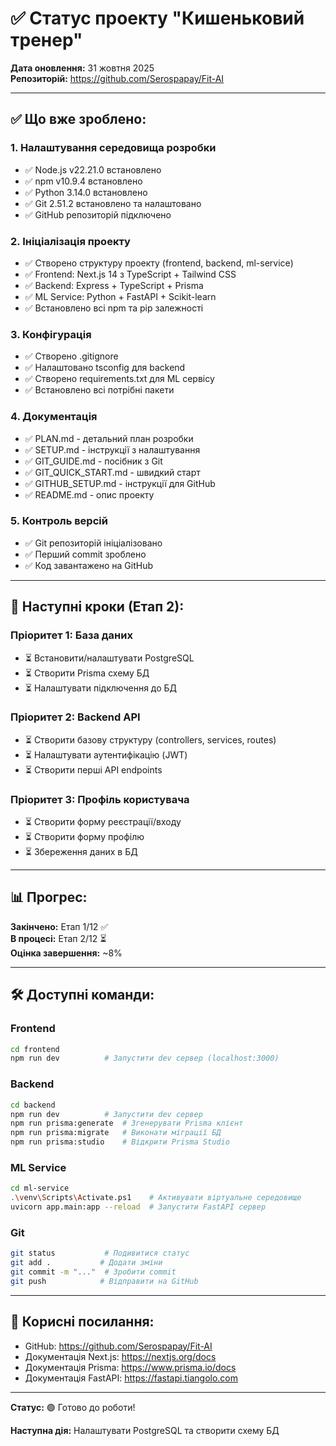 # ✅ Статус проекту "Кишеньковий тренер"

**Дата оновлення:** 31 жовтня 2025  
**Репозиторій:** https://github.com/Serospapay/Fit-AI

---

## ✅ Що вже зроблено:

### 1. Налаштування середовища розробки
- ✅ Node.js v22.21.0 встановлено
- ✅ npm v10.9.4 встановлено
- ✅ Python 3.14.0 встановлено
- ✅ Git 2.51.2 встановлено та налаштовано
- ✅ GitHub репозиторій підключено

### 2. Ініціалізація проекту
- ✅ Створено структуру проекту (frontend, backend, ml-service)
- ✅ Frontend: Next.js 14 з TypeScript + Tailwind CSS
- ✅ Backend: Express + TypeScript + Prisma
- ✅ ML Service: Python + FastAPI + Scikit-learn
- ✅ Встановлено всі npm та pip залежності

### 3. Конфігурація
- ✅ Створено .gitignore
- ✅ Налаштовано tsconfig для backend
- ✅ Створено requirements.txt для ML сервісу
- ✅ Встановлено всі потрібні пакети

### 4. Документація
- ✅ PLAN.md - детальний план розробки
- ✅ SETUP.md - інструкції з налаштування
- ✅ GIT_GUIDE.md - посібник з Git
- ✅ GIT_QUICK_START.md - швидкий старт
- ✅ GITHUB_SETUP.md - інструкції для GitHub
- ✅ README.md - опис проекту

### 5. Контроль версій
- ✅ Git репозиторій ініціалізовано
- ✅ Перший commit зроблено
- ✅ Код завантажено на GitHub

---

## 🎯 Наступні кроки (Етап 2):

### Пріоритет 1: База даних
- ⏳ Встановити/налаштувати PostgreSQL
- ⏳ Створити Prisma схему БД
- ⏳ Налаштувати підключення до БД

### Пріоритет 2: Backend API
- ⏳ Створити базову структуру (controllers, services, routes)
- ⏳ Налаштувати аутентифікацію (JWT)
- ⏳ Створити перші API endpoints

### Пріоритет 3: Профіль користувача
- ⏳ Створити форму реєстрації/входу
- ⏳ Створити форму профілю
- ⏳ Збереження даних в БД

---

## 📊 Прогрес:

**Закінчено:** Етап 1/12 ✅  
**В процесі:** Етап 2/12 ⏳  
**Оцінка завершення:** ~8%

---

## 🛠 Доступні команди:

### Frontend
```bash
cd frontend
npm run dev          # Запустити dev сервер (localhost:3000)
```

### Backend
```bash
cd backend
npm run dev          # Запустити dev сервер
npm run prisma:generate  # Згенерувати Prisma клієнт
npm run prisma:migrate   # Виконати міграції БД
npm run prisma:studio    # Відкрити Prisma Studio
```

### ML Service
```bash
cd ml-service
.\venv\Scripts\Activate.ps1    # Активувати віртуальне середовище
uvicorn app.main:app --reload  # Запустити FastAPI сервер
```

### Git
```bash
git status           # Подивитися статус
git add .           # Додати зміни
git commit -m "..."  # Зробити commit
git push            # Відправити на GitHub
```

---

## 🔗 Корисні посилання:

- GitHub: https://github.com/Serospapay/Fit-AI
- Документація Next.js: https://nextjs.org/docs
- Документація Prisma: https://www.prisma.io/docs
- Документація FastAPI: https://fastapi.tiangolo.com

---

**Статус:** 🟢 Готово до роботи!

**Наступна дія:** Налаштувати PostgreSQL та створити схему БД

